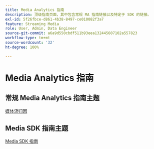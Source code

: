 ```yaml
---
title: Media Analytics 指南
description: 顶级指南页面，其中包含常规 MA 指南链接以及特定于 SDK 的链接。
exl-id: 5f26fbce-d861-4b38-8497-ce010082f3a7
feature: Streaming Media
role: User, Admin, Data Engineer
source-git-commit: a6a9d550cbdf511b93eea132445607102a557823
workflow-type: tm+mt
source-wordcount: '32'
ht-degree: 100%

---
```


# Media Analytics 指南

## 常规 Media Analytics 指南主题

[媒体流归因](/help/use-cases/media-analytics-cookbook/media-dimensions.md)

## Media SDK 指南主题

[Media SDK 指南](/help/use-cases/cookbook/sdk-cookbook-overview.md)
